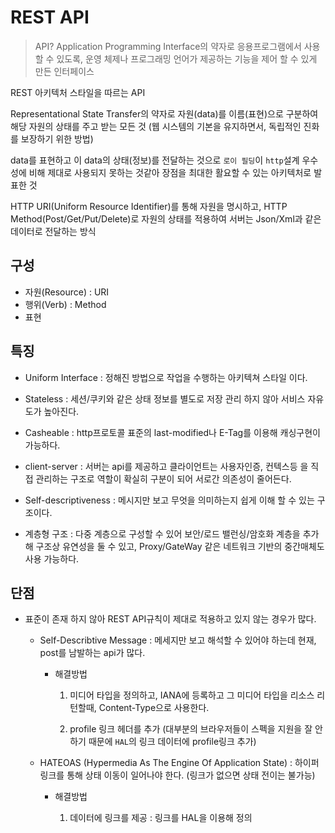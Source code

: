 
# REST API

>API? Application Programming Interface의 약자로 응용프로그램에서 사용할 수 있도록, 운영 체제나 프로그래밍 언어가 제공하는 기능을 제어 할 수 있게 만든 인터페이스

REST 아키텍처 스타일을 따르는 API

Representational State Transfer의 약자로 자원(data)를 이름(표현)으로 구분하여 해당 자원의 상태를 주고 받는 모든 것 (웹 시스템의 기본을 유지하면서, 독립적인 진화를 보장하기 위한 방법)

data를 표현하고 이 data의 상태(정보)를 전달하는 것으로 `로이 필딩`이 `http`설계 우수성에 비해 제대로 사용되지 못하는 것같아 장점을 최대한 활요할 수 있는 아키텍처로 발표한 것

HTTP URI(Uniform Resource Identifier)를 통해 자원을 명시하고, HTTP Method(Post/Get/Put/Delete)로 자원의 상태를 적용하여 서버는 Json/Xml과 같은 데이터로 전달하는 방식

## 구성

- 자원(Resource) : URI
- 행위(Verb) : Method
- 표현

## 특징

- Uniform Interface : 정해진 방법으로 작업을 수행하는 아키텍쳐 스타일 이다.
- Stateless : 세션/쿠키와 같은 상태 정보를 별도로 저장 관리 하지 않아 서비스 자유도가 높아진다.

- Casheable : http프로토콜 표준의 last-modified나 E-Tag를 이용해 캐싱구현이 가능하다.

- client-server : 서버는 api를 제공하고 클라이언트는 사용자인증, 컨텍스등 을 직접 관리하는 구조로 역할이 확실히 구분이 되어 서로간 의존성이 줄어든다.

- Self-descriptiveness : 메시지만 보고 무엇을 의미하는지 쉽게 이해 할 수 있는 구조이다.

- 계층형 구조 : 다중 계층으로 구성할 수 있어 보안/로드 밸런싱/암호화 계층을 추가해 구조상 유연성을 둘 수 있고, Proxy/GateWay 같은 네트워크 기반의 중간매체도 사용 가능하다.

## 단점

- 표준이 존재 하지 않아 REST API규칙이 제대로 적용하고 있지 않는 경우가 많다.

  - Self-Describtive Message : 메세지만 보고 해석할 수 있어야 하는데 현재, post를 남발하는 api가 많다.

    - 해결방법

      1. 미디어 타입을 정의하고, IANA에 등록하고 그 미디어 타입을 리소스 리턴할때, Content-Type으로 사용한다.

      1. profile 링크 헤더를 추가 (대부분의 브라우저들이 스펙을 지원을 잘 안하기 때문에 `HAL`의 링크 데이터에 profile링크 추가)

  - HATEOAS (Hypermedia As The Engine Of Application State) : 하이퍼 링크를 통해 상태 이동이 일어나야 한다. (링크가 없으면 상태 전이는 불가능)

    - 해결방법

      1. 데이터에 링크를 제공 : 링크를 HAL을 이용해 정의
